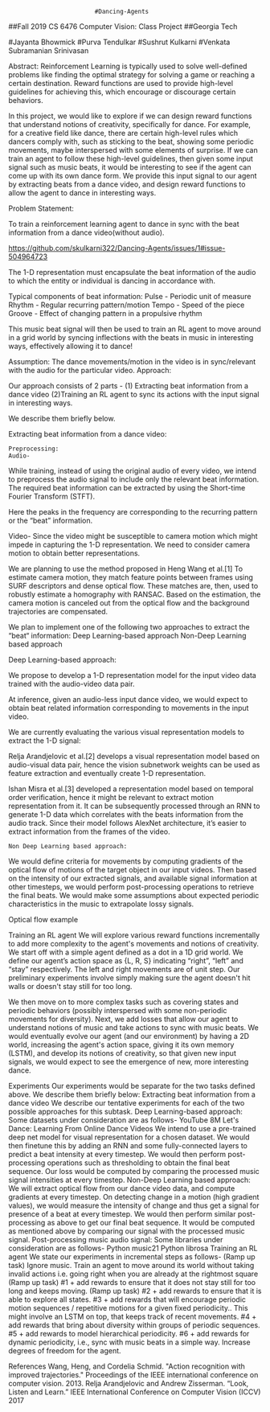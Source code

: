 							#Dancing-Agents

##Fall 2019 CS 6476 Computer Vision: Class Project
##Georgia Tech

#Jayanta Bhowmick
#Purva Tendulkar
#Sushrut Kulkarni
#Venkata Subramanian Srinivasan


Abstract:
Reinforcement Learning is typically used to solve well-defined problems like finding the optimal strategy for solving a game or reaching a certain destination. Reward functions are used to provide high-level guidelines for achieving this, which encourage or discourage certain behaviors. 

In this project, we would like to explore if we can design reward functions that understand notions of creativity, specifically for dance. For example, for a creative field like dance, there are certain high-level rules which dancers comply with, such as sticking to the beat, showing some periodic movements, maybe interspersed with some elements of surprise. If we can train an agent to follow these high-level guidelines, then given some input signal such as music beats, it would be interesting to see if the agent can come up with its own dance form. We provide this input signal to our agent by extracting beats from a dance video, and design reward functions to allow the agent to dance in interesting ways.



Problem Statement:

To train a reinforcement learning agent to dance in sync with the beat information from a dance video(without audio). 

https://github.com/skulkarni322/Dancing-Agents/issues/1#issue-504964723

The 1-D representation must encapsulate the beat information of the audio to which the entity or individual is dancing in accordance with.

Typical components of beat information:
Pulse - Periodic unit of measure
Rhythm - Regular recurring pattern/motion
Tempo - Speed of the piece
Groove - Effect of changing pattern in a propulsive rhythm





This music beat signal will then be used to train an RL agent to move around in a grid world by syncing inflections with the beats in music in interesting ways, effectively allowing it to dance!

Assumption:
The dance movements/motion in the video is in sync/relevant with the audio for the particular video.
Approach:

Our approach consists of 2 parts -
(1) Extracting beat information from a dance video
(2)Training an RL agent to sync its actions with the input signal in interesting ways. 

We describe them briefly below.

Extracting beat information from a dance video:

	Preprocessing:
	Audio-
While training, instead of using the original audio of every video, we intend to preprocess the audio signal to include only the relevant beat information. The required beat information can be extracted by using the Short-time Fourier Transform (STFT).



Here the peaks in the frequency are corresponding to the recurring pattern or the “beat” information.

Video-
Since the video might be susceptible to camera motion which might impede in capturing the 1-D representation. We need to consider camera motion to obtain better representations. 

We are planning to use the method proposed in Heng Wang et al.[1] To estimate camera motion, they match feature points between frames using SURF descriptors and dense optical flow. These matches are, then, used to robustly estimate a homography with RANSAC. Based on the estimation, the camera motion is canceled out from the optical flow and the background trajectories are compensated.



We plan to implement one of the following two approaches to extract the “beat“ information:
Deep Learning-based approach
Non-Deep Learning based approach

Deep Learning-based approach:

We propose to develop a 1-D representation model for the input video data trained with the audio-video data pair. 

At inference, given an audio-less input dance video, we would expect to obtain beat related information corresponding to movements in the input video.

We are currently evaluating the various visual representation models to extract the 1-D signal:

Relja Arandjelovic et al.[2] develops a visual representation model based on audio-visual data pair, hence the vision subnetwork weights can be used as feature extraction and eventually create 1-D representation.  


Ishan Misra et al.[3] developed a representation model based on temporal order verification, hence it might be relevant to extract motion representation from it. It can be subsequently processed through an RNN to generate 1-D data which correlates with the beats information from the audio track. Since their model follows AlexNet architecture, it’s easier to extract information from the frames of the video. 


	Non Deep Learning based approach:
We would define criteria for movements by computing gradients of the optical flow of motions of the target object in our input videos. Then based on the intensity of our extracted signals, and available signal information at other timesteps, we would perform post-processing operations to retrieve the final beats. We would make some assumptions about expected periodic characteristics in the music to extrapolate lossy signals.


Optical flow example 

Training an RL agent
We will explore various reward functions incrementally to add more complexity to the agent's movements and notions of creativity.
We start off with a simple agent defined as a dot in a 1D grid world. We define our agent’s action space as {L, R, S} indicating “right”, “left” and “stay” respectively. The left and right movements are of unit step. Our preliminary experiments involve simply making sure the agent doesn't hit walls or doesn't stay still for too long.

We then move on to more complex tasks such as covering states and periodic behaviors (possibly interspersed with some non-periodic movements for diversity).
Next, we add losses that allow our agent to understand notions of music and take actions to sync with music beats.
We would eventually evolve our agent (and our environment) by having a 2D world, increasing the agent's action space, giving it its own memory (LSTM), and develop its notions of creativity, so that given new input signals, we would expect to see the emergence of new, more interesting dance.


Experiments
Our experiments would be separate for the two tasks defined above. We describe them briefly below:
Extracting beat information from a dance video
We describe our tentative experiments for each of the two possible approaches for this subtask.
Deep Learning-based approach:
Some datasets under consideration are as follows-
YouTube 8M
Let's Dance: Learning From Online Dance Videos
We intend to use a pre-trained deep net model for visual representation for a chosen dataset. We would then finetune this by adding an RNN and some fully-connected layers to predict a beat intensity at every timestep. We would then perform post-processing operations such as thresholding to obtain the final beat sequence. Our loss would be computed by comparing the processed music signal intensities at every timestep.
Non-Deep Learning based approach:
We will extract optical flow from our dance video data, and compute gradients at every timestep. On detecting change in a motion (high gradient values), we would measure the intensity of change and thus get a signal for presence of a beat at every timestep. We would then perform similar post-processing as above to get our final beat sequence. It would be computed as mentioned above by comparing our signal with the processed music signal.
Post-processing music audio signal:
Some libraries under consideration are as follows-
Python music21
Python librosa
Training an RL agent
We state our experiments in incremental steps as follows-
(Ramp up task) Ignore music. Train an agent to move around its world without taking invalid actions i.e. going right when you are already at the rightmost square
(Ramp up task) #1 + add rewards to ensure that it does not stay still for too long and keeps moving.
(Ramp up task) #2 + add rewards to ensure that it is able to explore all states.
#3 + add rewards that will encourage periodic motion sequences / repetitive motions for a given fixed periodicity.. This might involve an LSTM on top, that keeps track of recent movements.
#4 + add rewards that bring about diversity within groups of periodic sequences.
#5 + add rewards to model hierarchical periodicity.
#6 + add rewards for dynamic periodicity, i.e., sync with music beats in a simple way.
Increase degrees of freedom for the agent.

References
Wang, Heng, and Cordelia Schmid. "Action recognition with improved trajectories." Proceedings of the IEEE international conference on computer vision. 2013.
Relja Arandjelovic and Andrew Zisserman. “Look, Listen and Learn.”
IEEE International Conference on Computer Vision (ICCV) 2017


